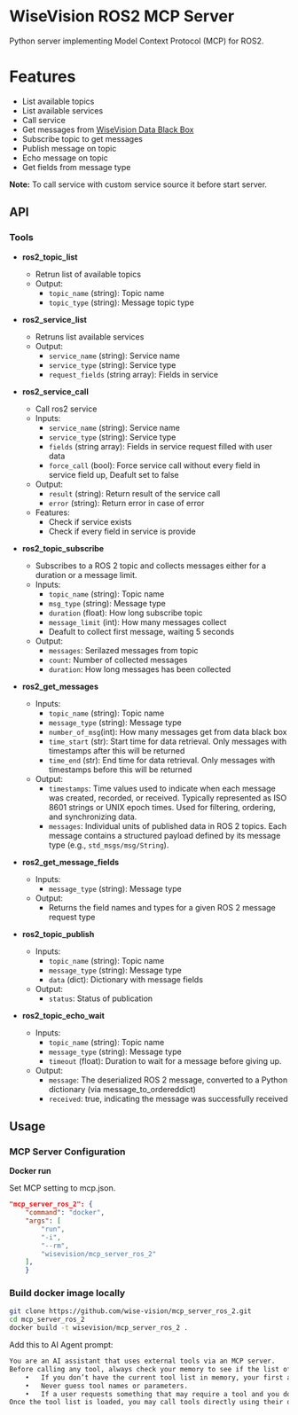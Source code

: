 
# WiseVision ROS2 MCP Server

Python server implementing Model Context Protocol (MCP) for ROS2.

# Features
- List available topics 
- List available services 
- Call service
- Get messages from [WiseVision Data Black Box](https://github.com/wise-vision/wisevision_data_black_box)
- Subscribe topic to get messages
- Publish message on topic
- Echo message on topic
- Get fields from message type


**Note:** To call service with custom service source it before start server.

## API

### Tools

- **ros2_topic_list**
    - Retrun list of available topics
    - Output:
        - `topic_name` (string): Topic name
        - `topic_type` (string): Message topic type

- **ros2_service_list**
    - Retruns list available services
    - Output:
        - `service_name` (string): Service name
        - `service_type` (string): Service type
        - `request_fields` (string array): Fields in service

- **ros2_service_call**
    - Call ros2 service
    - Inputs:
        - `service_name` (string): Service name
        - `service_type` (string): Service type
        - `fields` (string array): Fields in service request filled with user data
        - `force_call` (bool): Force service call without every field in service field up, Deafult set to false
    - Output:
        - `result` (string): Return result of the service call
        - `error` (string): Return error in case of error
    - Features:
        - Check if service exists
        - Check if every field in service is provide

- **ros2_topic_subscribe**
    - Subscribes to a ROS 2 topic and collects messages either for a duration or a message limit.
    - Inputs:
        - `topic_name` (string): Topic name
        - `msg_type` (string): Message type
        - `duration` (float): How long subscribe topic
        - `message_limit` (int): How many messages collect
        - Deafult to collect first message, waiting 5 seconds
    - Output:
        - `messages`: Serilazed messages from topic
        - `count`: Number of collected messages
        - `duration`: How long messages has been collected

- **ros2_get_messages**
    - Inputs:
        - `topic_name` (string): Topic name
        - `message_type` (string): Message type
        - `number_of_msg`(int): How many messages get from data black box
        - `time_start` (str): Start time for data retrieval. Only messages with timestamps after this will be returned
        - `time_end` (str):  End time for data retrieval. Only messages with timestamps before this will be returned
    - Output:
        - `timestamps`: Time values used to indicate when each message was created, recorded, or received. Typically represented as ISO 8601 strings or UNIX epoch times. Used for filtering, ordering, and synchronizing data.
        - `messages`: Individual units of published data in ROS 2 topics. Each message contains a structured payload defined by its message type (e.g., `std_msgs/msg/String`).

- **ros2_get_message_fields**
    - Inputs:
        - `message_type` (string): Message type
    - Output:
        - Returns the field names and types for a given ROS 2 message request type

- **ros2_topic_publish**
    - Inputs:
        - `topic_name` (string): Topic name
        - `message_type` (string): Message type
        - `data` (dict): Dictionary with message fields
    - Output:
        - `status`: Status of publication

- **ros2_topic_echo_wait**
    - Inputs:
        - `topic_name` (string): Topic name
        - `message_type` (string): Message type
        - `timeout` (float): Duration to wait for a message before giving up.
    - Output:
        - `message`: The deserialized ROS 2 message, converted to a Python dictionary (via message_to_ordereddict)
        - `received`: true, indicating the message was successfully received

## Usage

### MCP Server Configuration
**Docker run**

Set MCP setting to mcp.json.
```json
"mcp_server_ros_2": {
    "command": "docker",
    "args": [
        "run",
        "-i",
        "--rm",
        "wisevision/mcp_server_ros_2"
    ],
    }

```

### Build docker image locally
```bash
git clone https://github.com/wise-vision/mcp_server_ros_2.git
cd mcp_server_ros_2
docker build -t wisevision/mcp_server_ros_2 .
```


Add  this to AI Agent prompt:
```txt
You are an AI assistant that uses external tools via an MCP server.
Before calling any tool, always check your memory to see if the list of available tools is known.
	•	If you don’t have the current tool list in memory, your first action should be to call the list-tools tool.
	•	Never guess tool names or parameters.
	•	If a user requests something that may require a tool and you don’t have the right tool info, ask them or call list-tools first.
Once the tool list is loaded, you may call tools directly using their documented names and schemas.
```